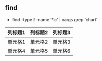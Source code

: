 ## find 

- find -type f -name '*.c' | xargs grep 'chart'

| 列标题1 | 列标题2 | 列标题3 |
|---------|---------|---------|
| 单元格1 | 单元格2 | 单元格3 |
| 单元格4 | 单元格5 | 单元格6 |
